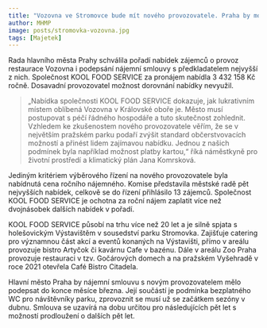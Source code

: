 ```yaml
---
title: "Vozovna ve Stromovce bude mít nového provozovatele. Praha by mohla získat na nájmu přes 3 miliony korun ročně"
author: MHMP
image: posts/stromovka-vozovna.jpg
tags: [Majetek]
---
```

 
Rada hlavního města Prahy schválila pořadí nabídek zájemců o provoz restaurace Vozovna i podepsání nájemní smlouvy s předkladatelem nejvyšší z nich. Společnost KOOL FOOD SERVICE za pronájem nabídla 3 432 158 Kč ročně. Dosavadní provozovatel možnost dorovnání nabídky nevyužil.

> „Nabídka společnosti KOOL FOOD SERVICE dokazuje, jak lukrativním místem oblíbená Vozovna v Královské oboře je. Město musí postupovat s péčí řádného hospodáře a tuto skutečnost zohlednit. Vzhledem ke zkušenostem nového provozovatele věřím, že se v největším pražském parku podaří zvýšit standard občerstvovacích možností a přinést lidem zajímavou nabídku. Jednou z našich podmínek byla například možnost platby kartou,“ říká náměstkyně pro životní prostředí a klimatický plán Jana Komrsková.

Jediným kritériem výběrového řízení na nového provozovatele byla nabídnutá cena ročního nájemného. Komise představila městské radě pět nejvyšších nabídek, celkově se do řízení přihlásilo 13 zájemců. Společnost KOOL FOOD SERVICE je ochotna za roční nájem zaplatit více než dvojnásobek dalších nabídek v pořadí.

KOOL FOOD SERVICE působí na trhu více než 20 let a je silně spjata s holešovickým Výstavištěm v sousedství parku Stromovka. Zajišťuje catering pro významnou část akcí a eventů konaných na Výstavišti, přímo v areálu provozuje bistro Artyčok či kavárnu Cafe v bazénu. Dále v areálu Zoo Praha provozuje restauraci v tzv. Gočárových domech a na pražském Vyšehradě v roce 2021 otevřela Café Bistro Citadela.

Hlavní město Praha by nájemní smlouvu s novým provozovatelem mělo podepsat do konce měsíce března. Její součástí je podmínka bezplatného WC pro návštěvníky parku, zprovoznit se musí už se začátkem sezóny v dubnu. Smlouva se uzavírá na dobu určitou pro následujících pět let s možností prodloužení o dalších pět let.
